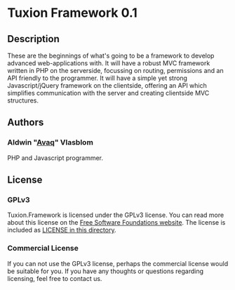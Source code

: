 # Tuxion Framework 0.1

## Description

These are the beginnings of what's going to be a framework to develop advanced
web-applications with. It will have a robust MVC framework written in PHP on the
serverside, focussing on routing, permissions and an API friendly to the programmer.
It will have a simple yet strong Javascript/jQuery framework on the clientside, offering
an API which simplifies communication with the server and creating clientside MVC
structures.

## Authors

### Aldwin "[Avaq](https://github.com/Avaq)" Vlasblom

PHP and Javascript programmer.

## License

### GPLv3

Tuxion.Framework is licensed under the GPLv3 license. You can read more about this license
on the [Free Software Foundations website](http://www.gnu.org/licenses/gpl-3.0.html). The
license is included as
[LICENSE in this directory](https://github.com/Tuxion/tuxion.framework/blob/master/LICENSE).

### Commercial License

If you can not use the GPLv3 license, perhaps the commercial license would be suitable for
you. If you have any thoughts or questions regarding licensing, feel free to contact us.